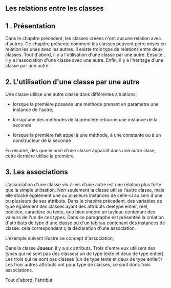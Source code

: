 ## Les relations entre les classes

## 1 . Présentation

Dans le chapitre précédent, les classes créées n'ont aucune relation avec d'autres. Ce chapitre présente comment les classes peuvent petre mises en relation les unes avec les autres. Il existe trois type de relations entre deux classes. Tout d'abord, il y a l'utilisation d'une classe par une autre. Ensuite , il y a l'association d'une classe avec une autre. Enfin, il y a l'héritage d'une classe par une autre.

## 2. L'utilisation d'une classe par une autre

Une classe utilise une autre classe dans différentes situations;

- lorsque la première posséde une méthode prenant en paramètre une instance de l'autre;

- lorsqu'une des méthodes de la première retourne une instance de la seconde

- lorsque la première fait appel à une méthode, à une constante ou à un constructeur de la seconde

En résumé, dès que le nom d'une classe apparaît dans une autre clase, cette dernière utilise la première.

## 3. Les associations

L'association d'une classe vis-à-vis d'une autre est une relation plus forte que la simple utilisation. Non seulement la classe utilise l'autre classe, mais elle stocké également une ou plusieurs instances de celle-ci au sein d'une ou plusieurs de ses attributs. Dans le chapitre précedent, des variables de type également des classes ayant des attributs deetype entier, réel, booléen, caractère ou texte, oub bien encore un tavleau contenant des valeurs de l'un de ces types. Dans ce paragraphe est présentéé la création d'attributs de type d'une classe ou d'un tablrau contenant des instances de classe: cela correspondant ç la déclaration d'une association.

L'exemple suivant illustre ce concept d'association;

Dans la classe **Joueur**, il y a six attributs. Trois d'entre eux utilisent des types qui ne sont pas des classes( un de type texte et deux de type entier). Les trois qui ne sont pas classes (un de type texte et deux de type entier)/ Les trois autres attributs ont pour type de classes, ce sont donc trois associations.

Tout d'abord, l'attribut
